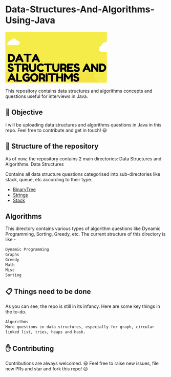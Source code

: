 # Data-Structures-And-Algorithms-Using-Java

![DSA](images.png)

This repository contains data structures and algorithms concepts and questions useful for interviews in Java.

## :dart: Objective

I will be uploading data structures and algorithms questions in Java in this repo. Feel free to contribute and get in touch! :smiley:

## :file_folder: Structure of the repository

As of now, the repository contains 2 main directories: Data Structures and Algorithms.
Data Structures

Contains all data structure questions categorised into sub-directories like stack, queue, etc according to their type.


* [BinaryTree](/BinaryTree)</br>
* [Strings](/Strings)</br>
* [Stack](/Stack.java)</br>


## Algorithms

This directory contains various types of algorithm questions like Dynamic Programming, Sorting, Greedy, etc. The current structure of this directory is like -

    Dynamic Programming
    Graphs
    Greedy
    Math
    Misc
    Sorting


## :clipboard: Things need to be done 

As you can see, the repo is still in its infancy. Here are some key things in the to-do.

    Algorithms
    More questions in data structures, especially for graph, circular linked list, tries, heaps and hash.

## :hand: Contributing

Contributions are always welcomed. :smiley: Feel free to raise new issues, file new PRs and star and fork this repo! :wink:
